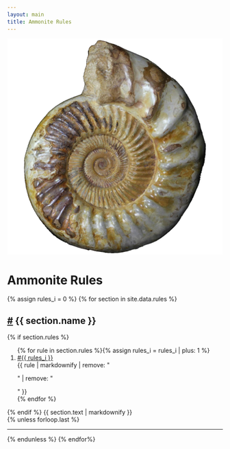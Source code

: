 ```yaml
---
layout: main
title: Ammonite Rules
---
```


<div id="icon"><img src="assets/ammonite.png"></div>
<h1 class="center">Ammonite Rules</h1>
{% assign rules_i = 0 %}
{% for section in site.data.rules %}
<section id="{{ section.name | slugify }}">
    <h2><a href="#{{ section.name | slugify }}">#</a> {{ section.name }}</h2>
    {% if section.rules %}
    <ol class="rules_segment">
      {% for rule in section.rules %}{% assign rules_i = rules_i | plus: 1 %}
      <li class="rules_rule" value="{{ rules_i }}" id="{{ rules_i }}">
        <div class="rule_num"><a href="#{{ rules_i }}">#{{ rules_i }}</a></div>
        <div class="rule_text">{{ rule | markdownify | remove: "<p>" | remove: "</p>"  }}</div>
      </li>
      {% endfor %}
    </ol>
    {% endif %}
    {{ section.text | markdownify }}
</section>
{% unless forloop.last %}<hr>{% endunless %}
{% endfor%}

